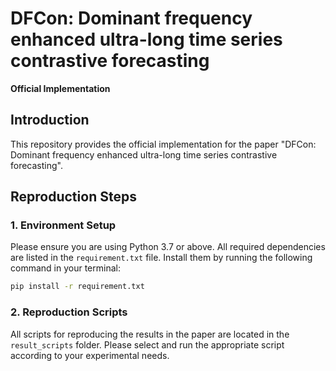 DFCon: Dominant frequency enhanced ultra-long time series contrastive forecasting
================================================================================

**Official Implementation**

## Introduction

This repository provides the official implementation for the paper "DFCon: Dominant frequency enhanced ultra-long time series contrastive forecasting".

## Reproduction Steps

### 1. Environment Setup

Please ensure you are using Python 3.7 or above. All required dependencies are listed in the `requirement.txt` file. Install them by running the following command in your terminal:

```bash
pip install -r requirement.txt
```

### 2. Reproduction Scripts

All scripts for reproducing the results in the paper are located in the `result_scripts` folder. Please select and run the appropriate script according to your experimental needs.
